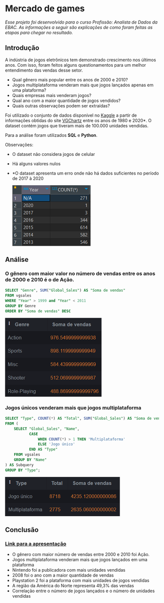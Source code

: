 # Mercado de games

*Esse projeto foi desenvolvido para o curso Profissão: Analista de Dados da EBAC. As informações a seguir são explicações de como foram feitas as etapas para chegar no resultado.*

## Introdução

A indústria de jogos eletrônicos tem demonstrado crescimento nos últimos anos. Com isso, foram feitos alguns questionamentos para um melhor entendimento das vendas desse setor. 

- Qual gênero mais popular entre os anos de 2000 e 2010?
- Jogos multiplataforma venderam mais que jogos lançados apenas em uma plataforma?
- Quais empresas mais venderam jogos?
- Qual ano com a maior quantidade de jogos vendidos?
- Quais outras observações podem ser extraídas?

Foi utilizado o conjunto de dados disponível no [Kaggle](https://www.kaggle.com/datasets/gregorut/videogamesales) a partir de informações obtidas do site [VGChartz](https://www.vgchartz.com/) entre os anos de 1980 e 2020*. O dataset contém jogos que tiveram mais de 100.000 unidades vendidas.

Para a análise foram utilizados **SQL** e **Python**.

Observações:

- O dataset não considera jogos de celular
- Há alguns valores nulos
- *O dataset apresenta um erro onde não há dados suficientes no período de 2017 à 2020
 
  ![Erro](https://github.com/jpfreire0/mercado-jogos/blob/main/image1.png?raw=true)

## Análise

### O gênero com maior valor no número de vendas entre os anos de 2000 e 2010 é o de **Ação**.

``` sql
SELECT "Genre", SUM("Global_Sales") AS "Soma de vendas"
FROM vgsales 
WHERE "Year" > 1999 and "Year" < 2011
GROUP BY Genre 
ORDER BY "Soma de vendas" DESC
```

![Untitled](https://github.com/jpfreire0/mercado-jogos/blob/main/image2.png?raw=true)

### Jogos únicos venderam mais que jogos multiplataforma

``` sql
SELECT "Type", COUNT(*) AS "Total", SUM("Global_Sales") AS "Soma de vendas"
FROM (
    SELECT "Global_Sales", "Name",
           CASE
               WHEN COUNT(*) > 1 THEN 'Multiplataforma'
               ELSE 'Jogo único'
           END AS "Type"
    FROM vgsales
    GROUP BY "Name"
) AS Subquery
GROUP BY "Type";
```
![Untitled](https://github.com/jpfreire0/mercado-jogos/blob/main/image3.png?raw=true)


## Conclusão

### [Link para a apresentação](https://drive.google.com/file/d/1Ht0hCdF7D_5zZUGyvSmeHzFW5Cjtpqqp/view?usp=share_link)

- O gênero com maior número de vendas entre 2000 e 2010 foi Ação.
- Jogos multiplataforma venderam mais que jogos lançados em uma plataforma
- Nintendo foi a publicadora com mais unidades vendidas
- 2008 foi o ano com a maior quantidade de vendas
- Playstation 2 foi a plataforma com mais unidades de jogos vendidas
- A região da América do Norte representa 49,3% das vendas
- Correlação entre o número de jogos lançados e o número de unidades vendidas


